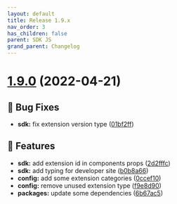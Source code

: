 ```yaml
---
layout: default
title: Release 1.9.x
nav_order: 3
has_children: false
parent: SDK JS
grand_parent: Changelog
---
```


# [1.9.0](https://github.com/lumapps/lumapps-sdk-js/compare/v1.8.1...v1.9.0) (2022-04-21)

## 🐛 Bug Fixes

- **sdk:** fix extension version type ([01bf2ff](https://github.com/lumapps/lumapps-sdk-js/commit/01bf2ffc2ed9223becddb47544b7a49b35dafb65))

## 🚀 Features

- **sdk:** add extension id in components props ([2d2fffc](https://github.com/lumapps/lumapps-sdk-js/commit/2d2fffc4b9bbf33f5c286e6cda763087963a1505))
- **sdk:** add typing for developer site ([b0b8a66](https://github.com/lumapps/lumapps-sdk-js/commit/b0b8a66f13c9dbdd626cfa5af9c136623250e22b))
- **config:** add some extension categories ([0ccef10](https://github.com/lumapps/lumapps-sdk-js/commit/0ccef103090770364b1a249d038a51867d24433f))
- **config:** remove unused extension type ([f9e8d90](https://github.com/lumapps/lumapps-sdk-js/commit/f9e8d90c28713e06ea059d6427355c2f48607ea7))
- **packages:** update some dependencies ([6b67ac5](https://github.com/lumapps/lumapps-sdk-js/commit/6b67ac5c5cd5d047acd1f4731d5faa55f20a6d75))
